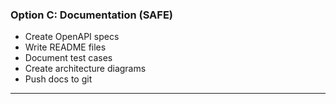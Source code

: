 ### Option C: Documentation (SAFE)
- Create OpenAPI specs
- Write README files
- Document test cases
- Create architecture diagrams
- Push docs to git

---

